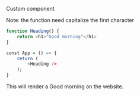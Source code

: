 
Custom component

Note: the function need capitalize the first character

```js
function Heading() {
	return <h1>"Good morning"</h1>
}
```

```r
const App = () => {
	return (
		<Heading />
	);
}
```

This will render a Good morning on the website.

